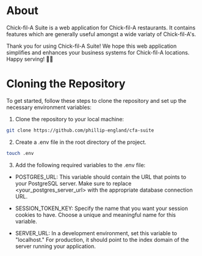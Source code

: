 # About

Chick-fil-A Suite is a web application for Chick-fil-A restaurants. It contains features which are generally useful amongst a wide variaty of Chick-fil-A's.

Thank you for using Chick-fil-A Suite! We hope this web application simplifies and enhances your business systems for Chick-fil-A locations. Happy serving! 🐔🍟

# Cloning the Repository
To get started, follow these steps to clone the repository and set up the necessary environment variables:

1. Clone the repository to your local machine:

```bash
git clone https://github.com/phillip-england/cfa-suite
```

2. Create a .env file in the root directory of the project.

```bash
touch .env
```

3. Add the following required variables to the .env file:

- POSTGRES_URL: This variable should contain the URL that points to your PostgreSQL server. Make sure to replace <your_postgres_server_url> with the appropriate database connection URL.

- SESSION_TOKEN_KEY: Specify the name that you want your session cookies to have. Choose a unique and meaningful name for this variable.

- SERVER_URL: In a development environment, set this variable to "localhost." For production, it should point to the index domain of the server running your application.
